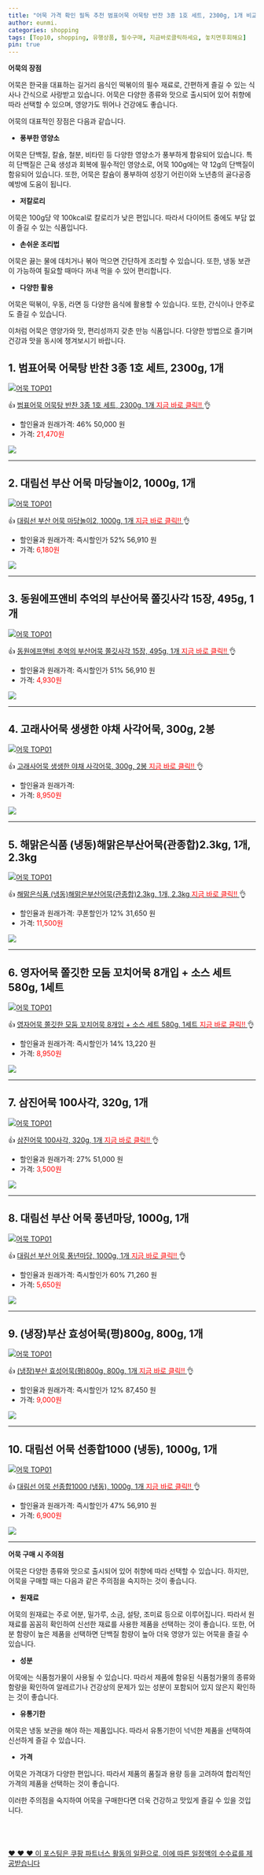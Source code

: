 ```yaml
---
title: "어묵 가격 확인 필독 추천 범표어묵 어묵탕 반찬 3종 1호 세트, 2300g, 1개 비교 장점 구매가이드"
author: eunmi.
categories: shopping
tags: [Top10, shopping, 유행상품, 필수구매, 지금바로클릭하세요, 놓치면후회해요]
pin: true
---
```

**어묵의 장점**

어묵은 한국을 대표하는 길거리 음식인 떡볶이의 필수 재료로, 간편하게 즐길 수 있는 식사나 간식으로 사랑받고 있습니다. 어묵은 다양한 종류와 맛으로 출시되어 있어 취향에 따라 선택할 수 있으며, 영양가도 뛰어나 건강에도 좋습니다.

어묵의 대표적인 장점은 다음과 같습니다.

* **풍부한 영양소**

어묵은 단백질, 칼슘, 철분, 비타민 등 다양한 영양소가 풍부하게 함유되어 있습니다. 특히 단백질은 근육 생성과 회복에 필수적인 영양소로, 어묵 100g에는 약 12g의 단백질이 함유되어 있습니다. 또한, 어묵은 칼슘이 풍부하여 성장기 어린이와 노년층의 골다공증 예방에 도움이 됩니다.

* **저칼로리**

어묵은 100g당 약 100kcal로 칼로리가 낮은 편입니다. 따라서 다이어트 중에도 부담 없이 즐길 수 있는 식품입니다.

* **손쉬운 조리법**

어묵은 끓는 물에 데치거나 볶아 먹으면 간단하게 조리할 수 있습니다. 또한, 냉동 보관이 가능하여 필요할 때마다 꺼내 먹을 수 있어 편리합니다.

* **다양한 활용**

어묵은 떡볶이, 우동, 라면 등 다양한 음식에 활용할 수 있습니다. 또한, 간식이나 안주로도 즐길 수 있습니다.

이처럼 어묵은 영양가와 맛, 편리성까지 갖춘 만능 식품입니다. 다양한 방법으로 즐기며 건강과 맛을 동시에 챙겨보시기 바랍니다.

   

## 1. 범표어묵 어묵탕 반찬 3종 1호 세트, 2300g, 1개

[![어묵 TOP01](https://thumbnail10.coupangcdn.com/thumbnails/remote/230x230ex/image/vendor_inventory/2449/dcf62d1e5570d6840b06a7cd59a97c7673fe7477c02175b82c8318384ef8.jpg)](https://link.coupang.com/re/AFFSDP?lptag=AF3617701&subid=GithubCoopas&pageKey=7416304941&traceid=V0-153&itemId=19227718462&vendorItemId=76636927848)


👍 [범표어묵 어묵탕 반찬 3종 1호 세트, 2300g, 1개 <font color=red> 지금 바로 클릭!! </font> ](https://link.coupang.com/re/AFFSDP?lptag=AF3617701&subid=GithubCoopas&pageKey=7416304941&traceid=V0-153&itemId=19227718462&vendorItemId=76636927848) 👌 


- 할인율과 원래가격: 46%  50,000   원
- 가격: <span style='color:red'>21,470원</span>

[![](/discount_price.png)](https://link.coupang.com/re/AFFSDP?lptag=AF3617701&subid=GithubCoopas&pageKey=7416304941&traceid=V0-153&itemId=19227718462&vendorItemId=76636927848)

---


   

## 2. 대림선 부산 어묵 마당놀이2, 1000g, 1개

[![어묵 TOP01](https://thumbnail8.coupangcdn.com/thumbnails/remote/230x230ex/image/retail/images/2019/09/20/13/1/3d46565f-2ffd-4cf5-b2cf-71095198f044.jpg)](https://link.coupang.com/re/AFFSDP?lptag=AF3617701&subid=GithubCoopas&pageKey=305534661&traceid=V0-153&itemId=962884565&vendorItemId=5365567200)


👍 [대림선 부산 어묵 마당놀이2, 1000g, 1개 <font color=red> 지금 바로 클릭!! </font> ](https://link.coupang.com/re/AFFSDP?lptag=AF3617701&subid=GithubCoopas&pageKey=305534661&traceid=V0-153&itemId=962884565&vendorItemId=5365567200) 👌 


- 할인율과 원래가격: 즉시할인가 52%  56,910   원
- 가격: <span style='color:red'>6,180원</span>

[![](/discount_price.png)](https://link.coupang.com/re/AFFSDP?lptag=AF3617701&subid=GithubCoopas&pageKey=305534661&traceid=V0-153&itemId=962884565&vendorItemId=5365567200)

---


   

## 3. 동원에프앤비 추억의 부산어묵 쫄깃사각 15장, 495g, 1개

[![어묵 TOP01](https://thumbnail7.coupangcdn.com/thumbnails/remote/230x230ex/image/retail/images/2453588477849347-4df91289-d1c0-4aee-b4a3-04d04993a8fc.jpg)](https://link.coupang.com/re/AFFSDP?lptag=AF3617701&subid=GithubCoopas&pageKey=129241554&traceid=V0-153&itemId=380700205&vendorItemId=3922487884)


👍 [동원에프앤비 추억의 부산어묵 쫄깃사각 15장, 495g, 1개 <font color=red> 지금 바로 클릭!! </font> ](https://link.coupang.com/re/AFFSDP?lptag=AF3617701&subid=GithubCoopas&pageKey=129241554&traceid=V0-153&itemId=380700205&vendorItemId=3922487884) 👌 


- 할인율과 원래가격: 즉시할인가 51%  56,910   원
- 가격: <span style='color:red'>4,930원</span>

[![](/discount_price.png)](https://link.coupang.com/re/AFFSDP?lptag=AF3617701&subid=GithubCoopas&pageKey=129241554&traceid=V0-153&itemId=380700205&vendorItemId=3922487884)

---


   

## 4. 고래사어묵 생생한 야채 사각어묵, 300g, 2봉

[![어묵 TOP01](https://thumbnail10.coupangcdn.com/thumbnails/remote/230x230ex/image/retail/images/2021/01/13/19/9/8d7ade7e-a4f7-4ca0-b033-6a9404ef8788.jpg)](https://link.coupang.com/re/AFFSDP?lptag=AF3617701&subid=GithubCoopas&pageKey=4798201469&traceid=V0-153&itemId=6156553987&vendorItemId=73452758215)


👍 [고래사어묵 생생한 야채 사각어묵, 300g, 2봉 <font color=red> 지금 바로 클릭!! </font> ](https://link.coupang.com/re/AFFSDP?lptag=AF3617701&subid=GithubCoopas&pageKey=4798201469&traceid=V0-153&itemId=6156553987&vendorItemId=73452758215) 👌 


- 할인율과 원래가격: 
- 가격: <span style='color:red'>8,950원</span>

[![](/discount_price.png)](https://link.coupang.com/re/AFFSDP?lptag=AF3617701&subid=GithubCoopas&pageKey=4798201469&traceid=V0-153&itemId=6156553987&vendorItemId=73452758215)

---


   

## 5. 해맑은식품 (냉동)해맑은부산어묵(관종합)2.3kg, 1개, 2.3kg

[![어묵 TOP01](https://thumbnail8.coupangcdn.com/thumbnails/remote/230x230ex/image/vendor_inventory/2359/a7dc91fd070a28d98d89a9d851cda5848234ab43a0a502ff0e91226189cf.jpg)](https://link.coupang.com/re/AFFSDP?lptag=AF3617701&subid=GithubCoopas&pageKey=7475005130&traceid=V0-153&itemId=18558328822&vendorItemId=72005265387)


👍 [해맑은식품 (냉동)해맑은부산어묵(관종합)2.3kg, 1개, 2.3kg <font color=red> 지금 바로 클릭!! </font> ](https://link.coupang.com/re/AFFSDP?lptag=AF3617701&subid=GithubCoopas&pageKey=7475005130&traceid=V0-153&itemId=18558328822&vendorItemId=72005265387) 👌 


- 할인율과 원래가격: 쿠폰할인가 12%  31,650   원
- 가격: <span style='color:red'>11,500원</span>

[![](/discount_price.png)](https://link.coupang.com/re/AFFSDP?lptag=AF3617701&subid=GithubCoopas&pageKey=7475005130&traceid=V0-153&itemId=18558328822&vendorItemId=72005265387)

---


   

## 6. 영자어묵 쫄깃한 모둠 꼬치어묵 8개입 + 소스 세트 580g, 1세트

[![어묵 TOP01](https://thumbnail8.coupangcdn.com/thumbnails/remote/230x230ex/image/rs_quotation_api/zinn8rfu/aeaa9172b91d4a7cbf6f567b05246753.jpg)](https://link.coupang.com/re/AFFSDP?lptag=AF3617701&subid=GithubCoopas&pageKey=7477943540&traceid=V0-153&itemId=19526937355&vendorItemId=86635463139)


👍 [영자어묵 쫄깃한 모둠 꼬치어묵 8개입 + 소스 세트 580g, 1세트 <font color=red> 지금 바로 클릭!! </font> ](https://link.coupang.com/re/AFFSDP?lptag=AF3617701&subid=GithubCoopas&pageKey=7477943540&traceid=V0-153&itemId=19526937355&vendorItemId=86635463139) 👌 


- 할인율과 원래가격: 즉시할인가 14%  13,220   원
- 가격: <span style='color:red'>8,950원</span>

[![](/discount_price.png)](https://link.coupang.com/re/AFFSDP?lptag=AF3617701&subid=GithubCoopas&pageKey=7477943540&traceid=V0-153&itemId=19526937355&vendorItemId=86635463139)

---


   

## 7. 삼진어묵 100사각, 320g, 1개

[![어묵 TOP01](https://thumbnail10.coupangcdn.com/thumbnails/remote/230x230ex/image/retail/images/2023/04/18/18/1/a5cd42b6-7cd7-4201-9117-803d7457d410.jpg)](https://link.coupang.com/re/AFFSDP?lptag=AF3617701&subid=GithubCoopas&pageKey=7279250672&traceid=V0-153&itemId=18581261821&vendorItemId=85717894765)


👍 [삼진어묵 100사각, 320g, 1개 <font color=red> 지금 바로 클릭!! </font> ](https://link.coupang.com/re/AFFSDP?lptag=AF3617701&subid=GithubCoopas&pageKey=7279250672&traceid=V0-153&itemId=18581261821&vendorItemId=85717894765) 👌 


- 할인율과 원래가격: 27%  51,000   원
- 가격: <span style='color:red'>3,500원</span>

[![](/discount_price.png)](https://link.coupang.com/re/AFFSDP?lptag=AF3617701&subid=GithubCoopas&pageKey=7279250672&traceid=V0-153&itemId=18581261821&vendorItemId=85717894765)

---


   

## 8. 대림선 부산 어묵 풍년마당, 1000g, 1개

[![어묵 TOP01](https://thumbnail8.coupangcdn.com/thumbnails/remote/230x230ex/image/retail/images/2019/09/20/13/1/6ce57529-fb8a-47e8-bb2e-24994d21e749.jpg)](https://link.coupang.com/re/AFFSDP?lptag=AF3617701&subid=GithubCoopas&pageKey=305534577&traceid=V0-153&itemId=962884157&vendorItemId=5365566607)


👍 [대림선 부산 어묵 풍년마당, 1000g, 1개 <font color=red> 지금 바로 클릭!! </font> ](https://link.coupang.com/re/AFFSDP?lptag=AF3617701&subid=GithubCoopas&pageKey=305534577&traceid=V0-153&itemId=962884157&vendorItemId=5365566607) 👌 


- 할인율과 원래가격: 즉시할인가 60%  71,260   원
- 가격: <span style='color:red'>5,650원</span>

[![](/discount_price.png)](https://link.coupang.com/re/AFFSDP?lptag=AF3617701&subid=GithubCoopas&pageKey=305534577&traceid=V0-153&itemId=962884157&vendorItemId=5365566607)

---


   

## 9. (냉장)부산 효성어묵(평)800g, 800g, 1개

[![어묵 TOP01](https://thumbnail9.coupangcdn.com/thumbnails/remote/230x230ex/image/vendor_inventory/a1aa/8ddb80fa66abfae0358027bd81dbbaddda100547f83ec50372324005221b.jpg)](https://link.coupang.com/re/AFFSDP?lptag=AF3617701&subid=GithubCoopas&pageKey=49138564&traceid=V0-153&itemId=174166217&vendorItemId=72005251748)


👍 [(냉장)부산 효성어묵(평)800g, 800g, 1개 <font color=red> 지금 바로 클릭!! </font> ](https://link.coupang.com/re/AFFSDP?lptag=AF3617701&subid=GithubCoopas&pageKey=49138564&traceid=V0-153&itemId=174166217&vendorItemId=72005251748) 👌 


- 할인율과 원래가격: 즉시할인가 12%  87,450   원
- 가격: <span style='color:red'>9,000원</span>

[![](/discount_price.png)](https://link.coupang.com/re/AFFSDP?lptag=AF3617701&subid=GithubCoopas&pageKey=49138564&traceid=V0-153&itemId=174166217&vendorItemId=72005251748)

---


   

## 10. 대림선 어묵 선종합1000 (냉동), 1000g, 1개

[![어묵 TOP01](https://thumbnail6.coupangcdn.com/thumbnails/remote/230x230ex/image/retail/images/13680446480658266-05e258a8-5491-40e1-81e5-102b2a343c6a.jpg)](https://link.coupang.com/re/AFFSDP?lptag=AF3617701&subid=GithubCoopas&pageKey=305777991&traceid=V0-153&itemId=963892682&vendorItemId=5367121423)


👍 [대림선 어묵 선종합1000 (냉동), 1000g, 1개 <font color=red> 지금 바로 클릭!! </font> ](https://link.coupang.com/re/AFFSDP?lptag=AF3617701&subid=GithubCoopas&pageKey=305777991&traceid=V0-153&itemId=963892682&vendorItemId=5367121423) 👌 


- 할인율과 원래가격: 즉시할인가 47%  56,910   원
- 가격: <span style='color:red'>6,900원</span>

[![](/discount_price.png)](https://link.coupang.com/re/AFFSDP?lptag=AF3617701&subid=GithubCoopas&pageKey=305777991&traceid=V0-153&itemId=963892682&vendorItemId=5367121423)

---
**어묵 구매 시 주의점**

어묵은 다양한 종류와 맛으로 출시되어 있어 취향에 따라 선택할 수 있습니다. 하지만, 어묵을 구매할 때는 다음과 같은 주의점을 숙지하는 것이 좋습니다.

* **원재료**

어묵의 원재료는 주로 어분, 밀가루, 소금, 설탕, 조미료 등으로 이루어집니다. 따라서 원재료를 꼼꼼히 확인하여 신선한 재료를 사용한 제품을 선택하는 것이 좋습니다. 또한, 어분 함량이 높은 제품을 선택하면 단백질 함량이 높아 더욱 영양가 있는 어묵을 즐길 수 있습니다.

* **성분**

어묵에는 식품첨가물이 사용될 수 있습니다. 따라서 제품에 함유된 식품첨가물의 종류와 함량을 확인하여 알레르기나 건강상의 문제가 있는 성분이 포함되어 있지 않은지 확인하는 것이 좋습니다.

* **유통기한**

어묵은 냉동 보관을 해야 하는 제품입니다. 따라서 유통기한이 넉넉한 제품을 선택하여 신선하게 즐길 수 있습니다.

* **가격**

어묵은 가격대가 다양한 편입니다. 따라서 제품의 품질과 용량 등을 고려하여 합리적인 가격의 제품을 선택하는 것이 좋습니다.

이러한 주의점을 숙지하여 어묵을 구매한다면 더욱 건강하고 맛있게 즐길 수 있을 것입니다.<br><br><br><br><br> [ ❤ ❤ ❤ 이 포스팅은 쿠팡 파트너스 활동의 일환으로, 이에 따른 일정액의 수수료를 제공받습니다](https://link.coupang.com/a/bcEFyh)